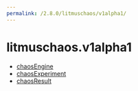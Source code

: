 ```yaml
---
permalink: /2.8.0/litmuschaos/v1alpha1/
---
```


# litmuschaos.v1alpha1



* [chaosEngine](chaosEngine.md)
* [chaosExperiment](chaosExperiment.md)
* [chaosResult](chaosResult.md)